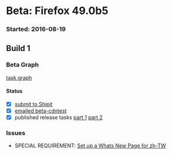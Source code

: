 # Beta: Firefox 49.0b5

### Started: 2016-08-19

## Build 1

### Beta Graph
[task graph](https://tools.taskcluster.net/task-group-inspector/#17Yj4-b7Sfu9vq8eBaa31A)


#### Status
- [x] [submit to Shipit](https://wiki.mozilla.org/Release:Release_Automation_on_Mercurial:Starting_a_Release#Submit_to_Ship_It)
- [x] [emailed beta-cdntest](../how-tos/relpro.md#1-email-drivers-re-release-live-on-test-channel)
- [x] published release tasks [part 1](../how-tos/relpro.md#3-publish-release) [part 2](../how-tos/relpro.md#4-post-release-step)

### Issues
- SPECIAL REQUIREMENT: [Set up a Whats New Page for zh-TW](https://bugzilla.mozilla.org/show_bug.cgi?id=1292637)


